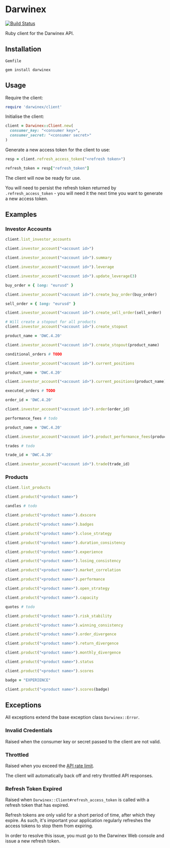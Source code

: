 # Darwinex

[![Build Status](https://travis-ci.org/JamesFrost/darwinex.svg?branch=master)](https://travis-ci.org/JamesFrost/darwinex)

Ruby client for the Darwinex API.

## Installation
```
Gemfile
```

```
gem install darwinex
```

## Usage

Require the client:

```ruby
require 'darwinex/client'
```

Initialise the client:

```ruby
client = Darwinex::Client.new(
  consumer_key: "<consumer key>",
  consumer_secret: "<consumer secret>"
)
```

Generate a new access token for the client to use:

```ruby
resp = client.refresh_access_token("<refresh token>")

refresh_token = resp["refresh_token"]
```

The client will now be ready for use.

You will need to persist the refresh token returned by `.refresh_access_token` - you will need it the next time you want to generate a new access token.

## Examples

### Investor Accounts

```ruby
client.list_investor_accounts
```

```ruby
client.investor_account("<account id>")
```

```ruby
client.investor_account("<account id>").summary
```

```ruby
client.investor_account("<account id>").leverage
```

```ruby
client.investor_account("<account id>").update_leverage(3)
```

```ruby
buy_order = { long: "eurusd" }

client.investor_account("<account id>").create_buy_order(buy_order)
```

```ruby
sell_order = { long: "eurusd" }

client.investor_account("<account id>").create_sell_order(sell_order)
```

```ruby
# Will create a stopout for all products
client.investor_account("<account id>").create_stopout
```

```ruby
product_name = 'DWC.4.20'

client.investor_account("<account id>").create_stopout(product_name)
```

```ruby
conditional_orders # TODO
```

```ruby
client.investor_account("<account id>").current_positions
```

```ruby
product_name = 'DWC.4.20'

client.investor_account("<account id>").current_positions(product_name)
```

```ruby
executed_orders # TODO
```

```ruby
order_id = 'DWC.4.20'

client.investor_account("<account id>").order(order_id)
```

```ruby
performance_fees # todo
```

```ruby
product_name = 'DWC.4.20'

client.investor_account("<account id>").product_performance_fees(product_name)
```

```ruby
trades # todo
```

```ruby
trade_id = 'DWC.4.20'

client.investor_account("<account id>").trade(trade_id)
```


### Products

```ruby
client.list_products
```

```ruby
client.product("<product name>")
```

```ruby
candles # todo
```

```ruby
client.product("<product name>").dxscore
```

```ruby
client.product("<product name>").badges
```

```ruby
client.product("<product name>").close_strategy
```

```ruby
client.product("<product name>").duration_consistency
```

```ruby
client.product("<product name>").experience
```

```ruby
client.product("<product name>").losing_consistency
```

```ruby
client.product("<product name>").market_correlation
```

```ruby
client.product("<product name>").performance
```

```ruby
client.product("<product name>").open_strategy
```

```ruby
client.product("<product name>").capacity
```

```ruby
quotes # todo
```

```ruby
client.product("<product name>").risk_stability
```

```ruby
client.product("<product name>").winning_consistency
```

```ruby
client.product("<product name>").order_divergence
```

```ruby
client.product("<product name>").return_divergence
```

```ruby
client.product("<product name>").monthly_divergence
```

```ruby
client.product("<product name>").status
```

```ruby
client.product("<product name>").scores
```

```ruby
badge = "EXPERIENCE"

client.product("<product name>").scores(badge)
```

## Exceptions

All exceptions extend the base exception class `Darwinex::Error`.

### Invalid Credentials

Raised when the consumer key or secret passed to the client are not valid.

### Throttled

Raised when you exceed the [API rate limit](https://help.darwinex.com/api-walkthrough#throttling).

The client will automatically back off and retry throttled API responses.

### Refresh Token Expired

Raised when `Darwinex::Client#refresh_access_token` is called with a refresh token that has expired.

Refresh tokens are only valid for a short period of time, after which they expire. As such, it's important your application regularly refreshes the access tokens to stop them from expiring.

In order to resolve this issue, you must go to the Darwinex Web console and issue a new refresh token.
